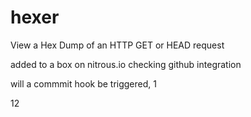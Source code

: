 hexer
=====

View a Hex Dump of an HTTP GET or HEAD request

added to a box on nitrous.io checking github integration

will a commmit hook be triggered, 1

12
  
  

